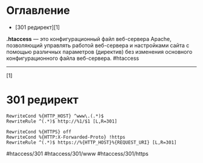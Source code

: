 # Оглавление

- [301 редирект][1]

**.htaccess** — это конфигурационный файл веб-сервера Apache, позволяющий управлять работой веб-сервера и настройками сайта с помощью различных параметров (директив) без изменения основного конфигурационного файла веб-сервера.
#htaccess

***
[1]
# 301 редирект

    RewriteCond %{HTTP_HOST} ^www\.(.*)$
    RewriteRule ^(.*)$ http://%1/$1 [L,R=301]
    
    RewriteCond %{HTTPS} off
    RewriteCond %{HTTP:X-Forwarded-Proto} !https
    RewriteRule ^(.*)$ https://%{HTTP_HOST}%{REQUEST_URI} [L,R=301]


#htaccess/301
#htaccess/301/www
#htaccess/301/https
